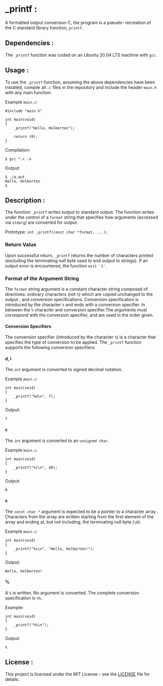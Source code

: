# _printf :

A formatted output conversion C, the program is a pseudo-
recreation of the C standard library function, `printf`.

## Dependencies :

The `_printf` function was coded on an Ubuntu 20.04 LTS machine with `gcc`.

## Usage :

To use the `_printf` function, assuming the above dependencies have been installed,
compile all `.c` files in the repository and include the header `main.h` with
any main function.

Example `main.c`:
```
#include "main.h"

int main(void)
{
    _printf("Hello, Holberton");

    return (0);
}
```

Compilation:
```
$ gcc *.c -o 
```

Output:
```
$ ./a.out
Hello, Holberton
$
```

## Description :

The function `_printf` writes output to standard output. The function writes
under the control of a `format` string that specifies how arguments
(accessed via `stdarg`) are converted for output.

Prototype: `int _printf(const char *format, ...);`

### Return Value

Upon successful return, `_printf` returns the number of characters printed
(excluding the terminating null byte used to end output to strings). If an
output error is encountered, the function `exit '1'`.

### Format of the Argument String

The `format` string argument is a constant character string composed of directives: 
ordinary characters (not `%`) which are copied unchanged
to the output ; and conversion specifications. 
Conversion specification is introduced by the character `%` and ends with a conversion specifier. In
between the `%` character and conversion specifier.The arguments must correspond
with the conversion specifier, and are used in the order given.

#### Conversion Specifiers

The conversion specifier (introduced by the character `%`) is a character that
specifies the type of conversion to be applied. The `_printf` function
supports the following conversion specifiers:

#### d, i
The `int` argument is converted to signed decimal notation.

Example `main.c`:
```
int main(void)
{
    _printf("%d\n", 7);
}
```
Output:
```
7
```

#### c
The `int` argument is converted to an `unsigned char`.

Example `main.c`:
```
int main(void)
{
    _printf("%c\n", 48);
}
```
Output:
```
0
```

#### s
The `const char *` argument is expected to be a pointer to a character array
. Characters from the array are written starting
from the first element of the array and ending at, but not including, the
terminating null byte (`\0`).

Example `main.c`:
```
int main(void)
{
    _printf("%s\n", "Hello, Holberton!");
}
```
Output:
```
Hello, Holberton!
```

#### %
A `%` is written. No argument is converted. The complete conversion
specification is `%%`.

Example:
```
int main(void)
{
    _printf("%%\n");
}
```
Output:
```
%
```
## License :

This project is licensed under the MIT License - see the [LICENSE](./LICENSE) file for details.

